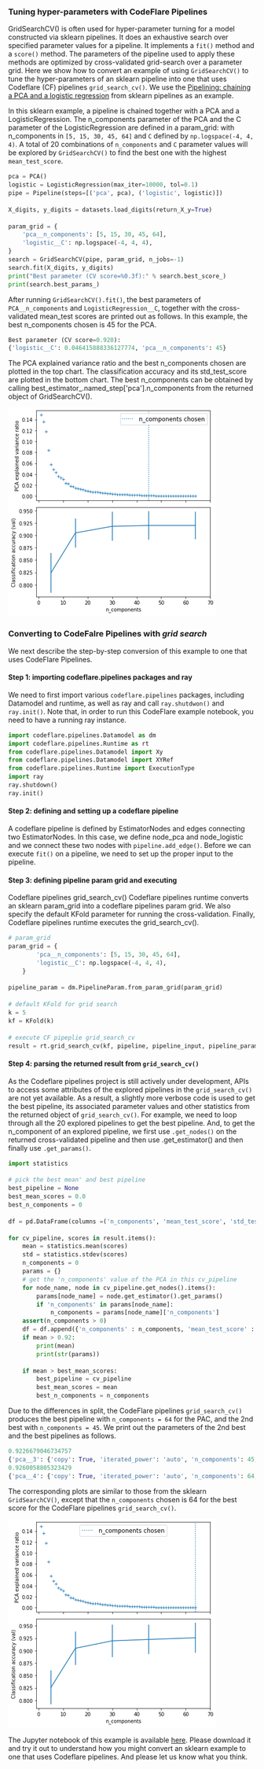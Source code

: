 <!--
{% comment %}
Copyright 2021 IBM

Licensed under the Apache License, Version 2.0 (the "License");
you may not use this file except in compliance with the License.
You may obtain a copy of the License at

http://www.apache.org/licenses/LICENSE-2.0

Unless required by applicable law or agreed to in writing, software
distributed under the License is distributed on an "AS IS" BASIS,
WITHOUT WARRANTIES OR CONDITIONS OF ANY KIND, either express or implied.
See the License for the specific language governing permissions and
limitations under the License.
{% endcomment %}
-->

### Tuning hyper-parameters with CodeFlare Pipelines

GridSearchCV() is often used for hyper-parameter turning for a model constructed via sklearn pipelines. It does an exhaustive search over specified parameter values for a pipeline. It implements a `fit()` method and a `score()` method. The parameters of the pipeline used to apply these methods are optimized by cross-validated grid-search over a parameter grid.
Here we show how to convert an example of using `GridSearchCV()` to tune the hyper-parameters of an sklearn pipeline into one that uses Codeflare (CF) pipelines `grid_search_cv()`. We use the [Pipelining: chaining a PCA and a logistic regression](https://scikit-learn.org/stable/auto_examples/compose/plot_digits_pipe.html#sphx-glr-auto-examples-compose-plot-digits-pipe-py) from sklearn pipelines as an example. 

In this sklearn example, a pipeline is chained together with a PCA and a LogisticRegression. The n_components parameter of the PCA and the C parameter of the LogisticRegression are defined in a param_grid: with n_components in `[5, 15, 30, 45, 64]` and `C` defined by `np.logspace(-4, 4, 4)`. A total of 20 combinations of `n_components` and `C` parameter values will be explored by `GridSearchCV()` to find the best one with the highest `mean_test_score`.

```python
pca = PCA()
logistic = LogisticRegression(max_iter=10000, tol=0.1)
pipe = Pipeline(steps=[('pca', pca), ('logistic', logistic)])

X_digits, y_digits = datasets.load_digits(return_X_y=True)

param_grid = {
    'pca__n_components': [5, 15, 30, 45, 64],
    'logistic__C': np.logspace(-4, 4, 4),
}
search = GridSearchCV(pipe, param_grid, n_jobs=-1)
search.fit(X_digits, y_digits)
print("Best parameter (CV score=%0.3f):" % search.best_score_)
print(search.best_params_)
```

After running `GridSearchCV().fit()`, the best parameters of `PCA__n_components` and `LogisticRegression__C`, together with the cross-validated mean_test scores are printed out as follows. In this example, the best n_components chosen is 45 for the PCA.

```python
Best parameter (CV score=0.920):
{'logistic__C': 0.046415888336127774, 'pca__n_components': 45}
```

The PCA explained variance ratio and the best n_components chosen are plotted in the top chart. The classification accuracy and its std_test_score are plotted in the bottom chart. The best n_components can be obtained by calling best_estimator_.named_step['pca'].n_components from the returned object of GridSearchCV().

![](../images/pca_1.png)

### Converting to CodeFalre Pipelines with *grid search*


We next describe the step-by-step conversion of this example to one that uses CodeFlare Pipelines.

#### **Step 1: importing codeflare.pipelines packages and ray**

We need to first import various `codeflare.pipelines` packages, including Datamodel and runtime, as well as ray and call `ray.shutdwon()` and `ray.init()`. Note that, in order to run this CodeFlare example notebook, you need to have a running ray instance.

```python
import codeflare.pipelines.Datamodel as dm
import codeflare.pipelines.Runtime as rt
from codeflare.pipelines.Datamodel import Xy
from codeflare.pipelines.Datamodel import XYRef
from codeflare.pipelines.Runtime import ExecutionType
import ray
ray.shutdown()
ray.init()
```

#### **Step 2: defining and setting up a codeflare pipeline**

A codeflare pipeline is defined by EstimatorNodes and edges connecting two EstimatorNodes. In this case, we define node_pca and node_logistic and we connect these two nodes with `pipeline.add_edge()`. Before we can execute `fit()` on a pipeline, we need to set up the proper input to the pipeline.

#### **Step 3: defining pipeline param grid and executing** 

Codeflare pipelines grid_search_cv()
Codeflare pipelines runtime converts an sklearn param_grid into a codeflare pipelines param grid. We also specify the default KFold parameter for running the cross-validation. Finally, Codeflare pipelines runtime executes the grid_search_cv().

```python
# param_grid
param_grid = {
        'pca__n_components': [5, 15, 30, 45, 64],
        'logistic__C': np.logspace(-4, 4, 4),
    }

pipeline_param = dm.PipelineParam.from_param_grid(param_grid)

# default KFold for grid search
k = 5
kf = KFold(k)

# execute CF pipeplie grid_search_cv
result = rt.grid_search_cv(kf, pipeline, pipeline_input, pipeline_param)
```

#### **Step 4: parsing the returned result from `grid_search_cv()`** 

As the Codeflare pipelines project is still actively under development, APIs to access some attributes of the explored pipelines in the `grid_search_cv()` are not yet available. As a result, a slightly more verbose code is used to get the best pipeline, its associated parameter values and other statistics from the returned object of `grid_search_cv()`. For example, we need to loop through all the 20 explored pipelines to get the best pipeline. And, to get the n_component of an explored pipeline, we first use `.get_nodes()` on the returned cross-validated pipeline and then use .get_estimator() and then finally use `.get_params()`.

```python
import statistics

# pick the best mean' and best pipeline
best_pipeline = None
best_mean_scores = 0.0
best_n_components = 0

df = pd.DataFrame(columns =('n_components', 'mean_test_score', 'std_test_score'))

for cv_pipeline, scores in result.items():
    mean = statistics.mean(scores)
    std = statistics.stdev(scores)
    n_components = 0
    params = {}
    # get the 'n_components' value of the PCA in this cv_pipeline
    for node_name, node in cv_pipeline.get_nodes().items():
        params[node_name] = node.get_estimator().get_params()
        if 'n_components' in params[node_name]:
            n_components = params[node_name]['n_components']
    assert(n_components > 0)
    df = df.append({'n_components' : n_components, 'mean_test_score' : mean, 'std_test_score' : std}, ignore_index=True)
    if mean > 0.92:
        print(mean)
        print(str(params))
        
    if mean > best_mean_scores:
        best_pipeline = cv_pipeline
        best_mean_scores = mean
        best_n_components = n_components
```

Due to the differences in split, the CodeFlare pipelines `grid_search_cv()` produces the best pipeline with `n_components = 64` for the PAC, and the 2nd best with `n_components = 45`. We print out the parameters of the 2nd best and the best pipelines as follows.

```python
0.9226679046734757
{'pca__3': {'copy': True, 'iterated_power': 'auto', 'n_components': 45, 'random_state': None, 'svd_solver': 'auto', 'tol': 0.0, 'whiten': False}, 'logistic__1': {'C': 0.046415888336127774, 'class_weight': None, 'dual': False, 'fit_intercept': True, 'intercept_scaling': 1, 'l1_ratio': None, 'max_iter': 10000, 'multi_class': 'auto', 'n_jobs': None, 'penalty': 'l2', 'random_state': None, 'solver': 'lbfgs', 'tol': 0.1, 'verbose': 0, 'warm_start': False}}
0.9260058805323429
{'pca__4': {'copy': True, 'iterated_power': 'auto', 'n_components': 64, 'random_state': None, 'svd_solver': 'auto', 'tol': 0.0, 'whiten': False}, 'logistic__1': {'C': 0.046415888336127774, 'class_weight': None, 'dual': False, 'fit_intercept': True, 'intercept_scaling': 1, 'l1_ratio': None, 'max_iter': 10000, 'multi_class': 'auto', 'n_jobs': None, 'penalty': 'l2', 'random_state': None, 'solver': 'lbfgs', 'tol': 0.1, 'verbose': 0, 'warm_start': False}}
```

The corresponding plots are similar to those from the sklearn `GridSearchCV()`, except that the `n_components` chosen is 64 for the best score for the CodeFlare pipelines `grid_search_cv()`.

![](../images/pca_2.png)

The Jupyter notebook of this example is available [here](https://github.com/project-codeflare/codeflare/blob/main/notebooks/plot_digits_pipe.ipynb). Please download it and try it out to understand how you might convert an sklearn example to one that uses Codeflare pipelines. And please let us know what you think.




